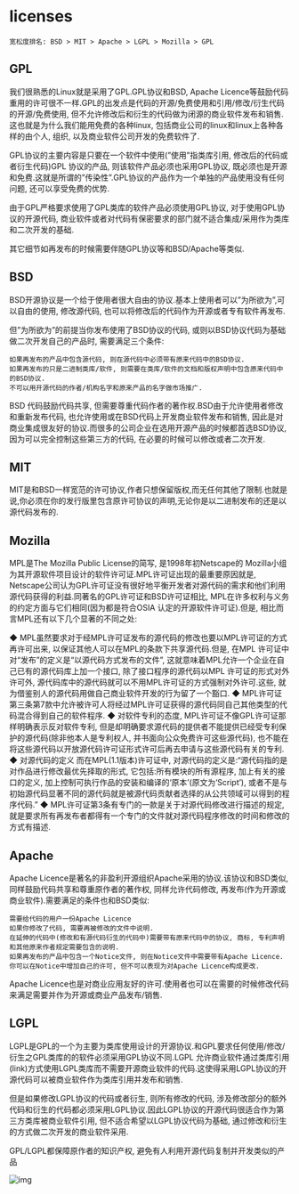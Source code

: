 # licenses

    宽松度排名: BSD > MIT > Apache > LGPL > Mozilla > GPL

## GPL

我们很熟悉的Linux就是采用了GPL.GPL协议和BSD, Apache Licence等鼓励代码重用的许可很不一样.GPL的出发点是代码的开源/免费使用和引用/修改/衍生代码的开源/免费使用, 但不允许修改后和衍生的代码做为闭源的商业软件发布和销售.这也就是为什么我们能用免费的各种linux, 包括商业公司的linux和linux上各种各样的由个人, 组织, 以及商业软件公司开发的免费软件了.

GPL协议的主要内容是只要在一个软件中使用(”使用”指类库引用, 修改后的代码或者衍生代码)GPL 协议的产品, 则该软件产品必须也采用GPL协议, 既必须也是开源和免费.这就是所谓的”传染性”.GPL协议的产品作为一个单独的产品使用没有任何问题, 还可以享受免费的优势.

由于GPL严格要求使用了GPL类库的软件产品必须使用GPL协议, 对于使用GPL协议的开源代码, 商业软件或者对代码有保密要求的部门就不适合集成/采用作为类库和二次开发的基础.

其它细节如再发布的时候需要伴随GPL协议等和BSD/Apache等类似.

## BSD

BSD开源协议是一个给于使用者很大自由的协议.基本上使用者可以”为所欲为”,可以自由的使用, 修改源代码, 也可以将修改后的代码作为开源或者专有软件再发布.

但”为所欲为”的前提当你发布使用了BSD协议的代码, 或则以BSD协议代码为基础做二次开发自己的产品时, 需要满足三个条件:

    如果再发布的产品中包含源代码, 则在源代码中必须带有原来代码中的BSD协议.
    如果再发布的只是二进制类库/软件, 则需要在类库/软件的文档和版权声明中包含原来代码中的BSD协议.
    不可以用开源代码的作者/机构名字和原来产品的名字做市场推广.

BSD 代码鼓励代码共享, 但需要尊重代码作者的著作权.BSD由于允许使用者修改和重新发布代码, 也允许使用或在BSD代码上开发商业软件发布和销售, 因此是对商业集成很友好的协议.而很多的公司企业在选用开源产品的时候都首选BSD协议, 因为可以完全控制这些第三方的代码, 在必要的时候可以修改或者二次开发.

## MIT

MIT是和BSD一样宽范的许可协议,作者只想保留版权,而无任何其他了限制.也就是说,你必须在你的发行版里包含原许可协议的声明,无论你是以二进制发布的还是以源代码发布的.

## Mozilla

MPL是The Mozilla Public License的简写, 是1998年初Netscape的 Mozilla小组为其开源软件项目设计的软件许可证.MPL许可证出现的最重要原因就是, Netscape公司认为GPL许可证没有很好地平衡开发者对源代码的需求和他们利用源代码获得的利益.同著名的GPL许可证和BSD许可证相比, MPL在许多权利与义务的约定方面与它们相同(因为都是符合OSIA 认定的开源软件许可证).但是, 相比而言MPL还有以下几个显著的不同之处:

◆ MPL虽然要求对于经MPL许可证发布的源代码的修改也要以MPL许可证的方式再许可出来, 以保证其他人可以在MPL的条款下共享源代码.但是, 在MPL 许可证中对“发布”的定义是“以源代码方式发布的文件”, 这就意味着MPL允许一个企业在自己已有的源代码库上加一个接口, 除了接口程序的源代码以MPL 许可证的形式对外许可外, 源代码库中的源代码就可以不用MPL许可证的方式强制对外许可.这些, 就为借鉴别人的源代码用做自己商业软件开发的行为留了一个豁口.
◆ MPL许可证第三条第7款中允许被许可人将经过MPL许可证获得的源代码同自己其他类型的代码混合得到自己的软件程序.
◆ 对软件专利的态度, MPL许可证不像GPL许可证那样明确表示反对软件专利, 但是却明确要求源代码的提供者不能提供已经受专利保护的源代码(除非他本人是专利权人, 并书面向公众免费许可这些源代码), 也不能在将这些源代码以开放源代码许可证形式许可后再去申请与这些源代码有关的专利.
◆ 对源代码的定义
而在MPL(1.1版本)许可证中, 对源代码的定义是:“源代码指的是对作品进行修改最优先择取的形式, 它包括:所有模块的所有源程序, 加上有关的接口的定义, 加上控制可执行作品的安装和编译的‘原本’(原文为‘Script’), 或者不是与初始源代码显著不同的源代码就是被源代码贡献者选择的从公共领域可以得到的程序代码.”
◆ MPL许可证第3条有专门的一款是关于对源代码修改进行描述的规定, 就是要求所有再发布者都得有一个专门的文件就对源代码程序修改的时间和修改的方式有描述.

## Apache

Apache Licence是著名的非盈利开源组织Apache采用的协议.该协议和BSD类似, 同样鼓励代码共享和尊重原作者的著作权, 同样允许代码修改, 再发布(作为开源或商业软件).需要满足的条件也和BSD类似: 

    需要给代码的用户一份Apache Licence
    如果你修改了代码, 需要再被修改的文件中说明.
    在延伸的代码中(修改和有源代码衍生的代码中)需要带有原来代码中的协议, 商标, 专利声明和其他原来作者规定需要包含的说明.
    如果再发布的产品中包含一个Notice文件, 则在Notice文件中需要带有Apache Licence.你可以在Notice中增加自己的许可, 但不可以表现为对Apache Licence构成更改.

Apache Licence也是对商业应用友好的许可.使用者也可以在需要的时候修改代码来满足需要并作为开源或商业产品发布/销售.

## LGPL

LGPL是GPL的一个为主要为类库使用设计的开源协议.和GPL要求任何使用/修改/衍生之GPL类库的的软件必须采用GPL协议不同.LGPL 允许商业软件通过类库引用(link)方式使用LGPL类库而不需要开源商业软件的代码.这使得采用LGPL协议的开源代码可以被商业软件作为类库引用并发布和销售.

但是如果修改LGPL协议的代码或者衍生, 则所有修改的代码, 涉及修改部分的额外代码和衍生的代码都必须采用LGPL协议.因此LGPL协议的开源代码很适合作为第三方类库被商业软件引用, 但不适合希望以LGPL协议代码为基础, 通过修改和衍生的方式做二次开发的商业软件采用.

GPL/LGPL都保障原作者的知识产权, 避免有人利用开源代码复制并开发类似的产品

![img](res/free_software_licenses.png)
